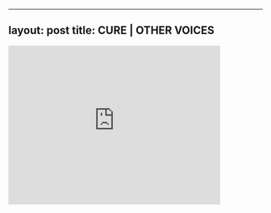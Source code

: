 

---
layout: post
title: CURE | OTHER VOICES
---


<div class="output"><iframe width="420" height="315" src="http://www.youtube.com/embed/BnwTjTR1NmY" frameborder="0" allowfullscreen></iframe></div>

